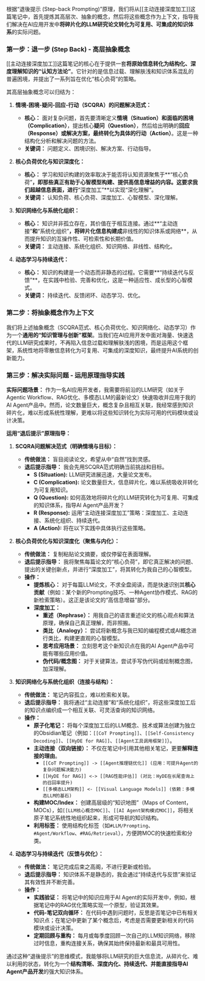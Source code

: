 根据“退後提示 (Step-back Prompting)”原理，我们将从[[主动连接深度加工]]这篇笔记中，首先提炼其高层次、抽象的概念，然后将这些概念作为上下文，指导我们解决在AI应用开发中**将碎片化的LLM研究论文转化为可复用、可集成的知识体系**的实际问题。

### 第一步：退一步 (Step Back) - 高层抽象概念

[[主动连接深度加工]]这篇笔记的核心在于提供一套**将原始信息转化为结构化、深度理解知识的“认知方法论”**。它针对的是信息过载、理解肤浅和知识体系混乱的普遍困境，并提出了一系列旨在优化“核心负荷”的策略。

其高层抽象概念可以归结为：

1.  **情境-困境-疑问-回应-行动（SCQRA）的问题解决范式：**
    *   **核心：** 面对复杂问题，首先要清晰定义**情境（Situation）**和面临的**困境（Complication）**，提出核心**疑问（Question）**，然后给出明确的**回应（Response）**或解决方案，最终转化为具体的**行动（Action）**。这是一种结构化分析和解决问题的方法。
    *   **关键词：** 问题定义、困境识别、解决方案、行动指导。

2.  **核心负荷优化与知识深度化：**
    *   **核心：** 学习和知识构建的效率取决于能否将认知资源聚焦于**“核心负荷”**，即那些真正有助于心智模型构建、提供高信息增益的内容。这要求我们超越信息表面，进行**“深度加工”**以实现“深化理解”。
    *   **关键词：** 认知负荷、核心负荷、深度加工、心智模型、深化理解。

3.  **知识网络化与系统化组织：**
    *   **核心：** 知识并非孤立存在，其价值在于相互连接。通过**“主动连接”**和**“系统化组织”**，将碎片化信息构建成**非线性的知识体系或网络**，从而提升知识的互操作性、可检索性和长期价值。
    *   **关键词：** 主动连接、系统化组织、知识网络、非线性、结构化。

4.  **动态学习与持续迭代：**
    *   **核心：** 知识的构建是一个动态而非静态的过程。它需要**“持续迭代与反馈”**，在实践中检验、完善和优化，这是一种适应性、成长型的心智模式。
    *   **关键词：** 持续迭代、反馈闭环、动态学习、优化。

### 第二步：将抽象概念作为上下文

我们将上述抽象概念（SCQRA范式、核心负荷优化、知识网络化、动态学习）作为一个**通用的“知识管理与创新”框架**。当我们在AI应用开发中面对海量、快速迭代的LLM研究成果时，不再陷入信息过载和理解肤浅的困境，而是运用这个框架，系统性地将零散信息转化为可复用、可集成的深度知识，最终提升AI系统的创新能力。

### 第三步：解决实际问题 - 运用原理指导实践

**实际问题场景：** 作为一名AI应用开发者，我需要将前沿的LLM研究（如关于Agentic Workflow、RAG优化、多模态LLM的最新论文）快速吸收并应用于我的AI Agent产品中。然而，论文数量巨大，概念复杂且相互关联，我经常感到知识碎片化，难以形成系统性理解，更难以将这些知识转化为实际可用的代码模块或设计决策。

**运用“退后提示”原理指导：**

1.  **SCQRA问题解决范式（明确情境与目标）：**
    *   **传统做法：** 盲目阅读论文，希望从中“自然”找到灵感。
    *   **退后提示指导：** 我会先用SCQRA范式明确当前挑战和目标。
        *   **S (Situation):** LLM研究进展迅速，大量论文发布。
        *   **C (Complication):** 论文数量巨大，信息碎片化，难以系统吸收并转化为可复用知识。
        *   **Q (Question):** 如何高效地将碎片化的LLM研究转化为可复用、可集成的知识体系，指导AI Agent产品开发？
        *   **R (Response):** 运用“主动连接深度加工”策略：深度加工、主动连接、系统化组织、持续迭代。
        *   **A (Action):** 将在以下实践中具体执行这些策略。

2.  **核心负荷优化与知识深度化（聚焦与内化）：**
    *   **传统做法：** 复制粘贴论文摘要，或仅停留在表面理解。
    *   **退后提示指导：** 我将聚焦每篇论文的“核心负荷”，即它真正解决的问题、提出的关键创新点，并进行“深度加工”，将其转化为我自己的心智模型。
    *   **操作：**
        *   **提炼核心：** 对于每篇LLM论文，不求全盘阅读，而是快速识别其**核心贡献**（例如：某个新的Prompting技巧、一种Agent协作模式、RAG的新检索策略）。这正是该论文的“高信息增益”部分。
        *   **深度加工：**
            *   **重述（Rephrase）：** 用我自己的语言重述论文的核心观点和算法原理，确保自己真正理解，而非照搬。
            *   **类比（Analogy）：** 尝试将新概念与我已知的编程模式或AI概念进行类比，构建更直观的心智模型。
            *   **思考应用场景：** 立刻思考这个新知识点在我的AI Agent产品中可能有哪些应用价值。
            *   **伪代码/概念图：** 对于关键算法，尝试手写伪代码或绘制概念图，加深理解。

3.  **知识网络化与系统化组织（连接与结构）：**
    *   **传统做法：** 笔记内容孤立，难以检索和关联。
    *   **退后提示指导：** 我将通过“主动连接”和“系统化组织”，将这些深度加工后的知识点编织成一个相互关联、可灵活查询的知识网络。
    *   **操作：**
        *   **原子化笔记：** 将每个深度加工后的LLM概念、技术或算法创建为独立的Obsidian笔记（例如：`[[CoT Prompting]]`、`[[Self-Consistency Decoding]]`、`[[HyDE for RAG]]`、`[[Agent工具调用框架]]`）。
        *   **主动连接（双向链接）：** 不仅在笔记中引用其他相关笔记，更要**解释连接的理由**。
            *   `[[CoT Prompting]] -> [[Agent推理链优化]] (应用：可提升Agent的复杂问题解决能力)`
            *   `[[HyDE for RAG]] <-> [[RAG性能评估]] (对比：HyDE在长尾查询上的召回率提升)`
            *   `[[多模态LLM架构]] <- [[Visual Language Models]] (依赖：多模态LLM的基石)`
        *   **构建MOC/Index：** 创建高层级的“知识地图”（Maps of Content，MOCs），如`[[LLM核心概念MOC]]`、`[[AI Agent架构模式MOC]]`，将相关原子笔记系统性地组织起来，形成可导航的知识结构。
        *   **利用标签：** 使用结构化标签（如`#LLM/Prompting`、`#Agent/Workflow`、`#RAG/Retrieval`），方便跨MOC的快速检索和分类。

4.  **动态学习与持续迭代（反馈与优化）：**
    *   **传统做法：** 笔记完成后束之高阁，不进行更新或检验。
    *   **退后提示指导：** 知识体系不是静态的，我会通过“持续迭代与反馈”来验证其有效性并不断完善。
    *   **操作：**
        *   **实践验证：** 将笔记中的知识应用于AI Agent的实际开发中，例如，根据笔记中的RAG优化策略实现一个原型，验证其效果。
        *   **代码-笔记双向循环：** 在代码中遇到问题时，反思是否笔记中已有相关知识点；在笔记中更新了某个概念后，考虑是否需要更新相关的代码模块或设计决策。
        *   **定期回顾与重构：** 每月或每季度回顾一次自己的LLM知识网络，移除过时信息，重构连接关系，确保其始终保持最新和最具可用性。

通过这种“退後提示”的思维模式，我能够将LLM研究的巨大信息流，从碎片化、难以利用的状态，转化为一个**结构清晰、深度内化、持续迭代、并能直接指导AI Agent产品开发**的强大知识体系。